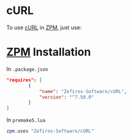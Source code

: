 # cURL
To use [cURL](https://github.com/curl/curl.git) in [ZPM](http://zpm.zefiros.eu), just use:

# [ZPM](http://zpm.zefiros.eu) Installation
In `.package.json`
```json
"requires": [
		{
			"name": "Zefiros-Software/cURL",
			"version": "^7.50.0"
		}
]
```

In `premake5.lua`
```lua
zpm.uses "Zefiros-Software/cURL"
```